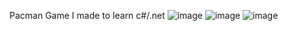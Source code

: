 Pacman Game I made to learn c#/.net
![image](https://github.com/user-attachments/assets/881405e6-1457-45fd-9f90-3e964935356a)
![image](https://github.com/user-attachments/assets/c9feab90-c8dd-48b4-af33-8f1cee0e43ac)
![image](https://github.com/user-attachments/assets/43774fd2-178e-443a-b9a7-3f134df81a32)
